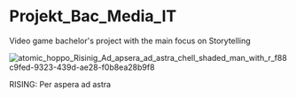 # Projekt_Bac_Media_IT

Video game bachelor's project with the main focus on Storytelling


![atomic_hoppo_Risinig_Ad_apsera_ad_astra_chell_shaded_man_with_r_f88c9fed-9323-439d-ae28-f0b8ea28b9f8](https://media.github.fh-kaernten.at/user/425/files/77b4dfb2-4b0b-47b5-aecf-06d068ee0790)

RISING: Per aspera ad astra
